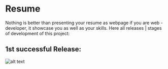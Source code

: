 # Resume
Nothing is better than presenting your resume as webpage if you are web - developer, it showcase you as well as your skills. Here all releases | stages of development of this project:


## 1st successful Release:
![alt text]()
